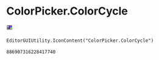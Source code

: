 # ColorPicker.ColorCycle
![](/img/ColorPicker.ColorCycle.png)

``` CSharp
EditorGUIUtility.IconContent("ColorPicker.ColorCycle")
```
```
886907316228417740
```
